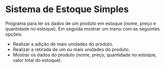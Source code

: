 # Sistema de Estoque Simples
 
Programa para ler os dados de um produto em estoque (nome, preço e quantidade no estoque). Em seguida mostrar um menu com as seguintes opções:
 - Realizar a adição de mais unidades do produto.
 - Realizar a retirada de um ou mais unidades do produto.
 - Mostrar os dados do produto (nome, preço, quantidade no estoque, valor total do estoque).
